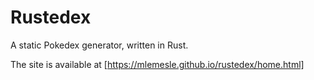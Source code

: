 # Rustedex

A static Pokedex generator, written in Rust.

The site is available at [https://mlemesle.github.io/rustedex/home.html]